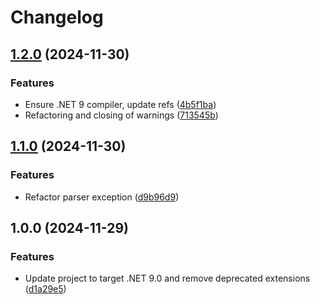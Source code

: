 # Changelog

## [1.2.0](https://github.com/lekman/AzureLiquid/compare/AzureLiquid@v1.1.0...AzureLiquid@v1.2.0) (2024-11-30)

### Features

* Ensure .NET 9 compiler, update
  refs ([4b5f1ba](https://github.com/lekman/AzureLiquid/commit/4b5f1ba481e2039ae4ec8e4d45c5ad7930c15edb))
* Refactoring and closing of
  warnings ([713545b](https://github.com/lekman/AzureLiquid/commit/713545b286959dceede3d227146a6419724d3eac))

## [1.1.0](https://github.com/lekman/AzureLiquid/compare/AzureLiquid@v1.0.0...AzureLiquid@v1.1.0) (2024-11-30)

### Features

* Refactor parser
  exception ([d9b96d9](https://github.com/lekman/AzureLiquid/commit/d9b96d91f00fa98f89e537c914a2f1627a9e5beb))

## 1.0.0 (2024-11-29)

### Features

* Update project to target .NET 9.0 and remove deprecated
  extensions ([d1a29e5](https://github.com/lekman/AzureLiquid/commit/d1a29e57af9686722c3452790ff189d5dbf4e4e3))
